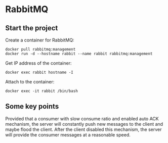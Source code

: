 # RabbitMQ

## Start the project

Create a container for RabbitMQ:

```shell
docker pull rabbitmq:management
docker run -d --hostname rabbit --name rabbit rabbitmq:management
```

Get IP address of the container:

```shell
docker exec rabbit hostname -I
```

Attach to the container:

```shell
docker exec -it rabbit /bin/bash
```

## Some key points

Provided that a consumer with slow consume ratio and enabled auto ACK mechanism, the server will constantly push new messages to the client and maybe flood the client. After the client disabled this mechanism, the server will provide the consumer messages at a reasonable speed.
